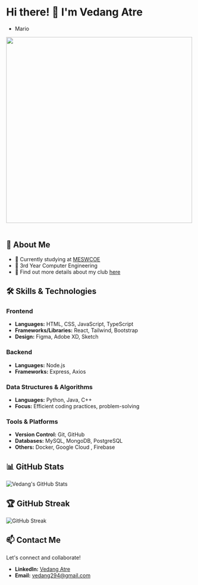 # Hi there! 👋 I'm Vedang Atre

- Mario
<img src="https://user-images.githubusercontent.com/74038190/225813708-98b745f2-7d22-48cf-9150-083f1b00d6c9.gif" width="500">
<br><br>

## 🚀 About Me

- 🔭 Currently studying at [MESWCOE](https://mescoe.mespune.org/)
- 🌱 3rd Year Computer Engineering
- 👯 Find out more details about my club [here](https://github.com/Avinya-co)

## 🛠 Skills & Technologies

### Frontend
- **Languages:** HTML, CSS, JavaScript, TypeScript
- **Frameworks/Libraries:** React, Tailwind, Bootstrap
- **Design:** Figma, Adobe XD, Sketch

### Backend
- **Languages:** Node.js
- **Frameworks:** Express, Axios

### Data Structures & Algorithms
- **Languages:** Python, Java, C++
- **Focus:** Efficient coding practices, problem-solving

### Tools & Platforms
- **Version Control:** Git, GitHub
- **Databases:** MySQL, MongoDB, PostgreSQL
- **Others:** Docker, Google Cloud , Firebase

## 📊 GitHub Stats  
![Vedang's GitHub Stats](https://github-readme-stats.vercel.app/api?username=vedang29&show_icons=true&count_private=true&theme=radical)  

## 🏆 GitHub Streak  
![GitHub Streak](https://github-readme-streak-stats.herokuapp.com/?user=vedang29&theme=radical)  

## 📫 Contact Me

Let's connect and collaborate!  
- **LinkedIn:** [Vedang Atre](https://www.linkedin.com/in/vedang-atre-53212b24b/)
- **Email:** vedang294@gmail.com
